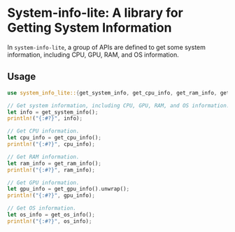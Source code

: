 # System-info-lite: A library for Getting System Information

In `system-info-lite`, a group of APIs are defined to get some system information, including CPU, GPU, RAM, and OS information.

## Usage

```rust
use system_info_lite::{get_system_info, get_cpu_info, get_ram_info, get_os_info};

// Get system information, including CPU, GPU, RAM, and OS information.
let info = get_system_info();
println!("{:#?}", info);

// Get CPU information.
let cpu_info = get_cpu_info();
println!("{:#?}", cpu_info);

// Get RAM information.
let ram_info = get_ram_info();
println!("{:#?}", ram_info);

// Get GPU information.
let gpu_info = get_gpu_info().unwrap();
println!("{:#?}", gpu_info);

// Get OS information.
let os_info = get_os_info();
println!("{:#?}", os_info);
```

